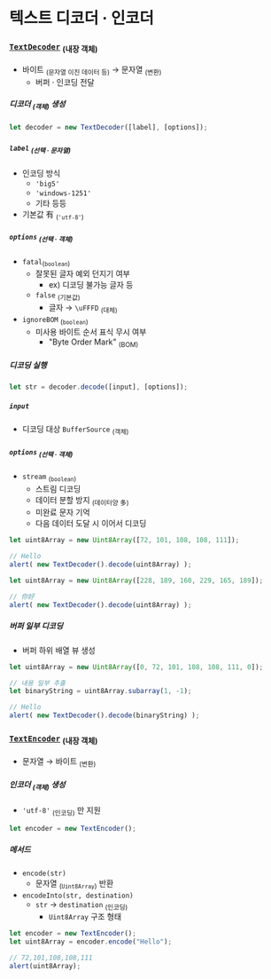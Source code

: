 텍스트 디코더 · 인코더
=================

### [`TextDecoder`](https://encoding.spec.whatwg.org/#interface-textdecoder) <sub>(내장 객체)</sub>
- 바이트 <sub>(문자열 이진 데이터 등)</sub> → 문자열 <sub>(변환)</sub>
  - 버퍼 · 인코딩 전달

##### 디코더 <sub>(객체)</sub> 생성
```javascript
let decoder = new TextDecoder([label], [options]);
```

##### `label` <sub>(선택 · 문자열)</sub>
- 인코딩 방식
  - `'big5'`
  - `'windows-1251'`
  - 기타 등등
- 기본값 有 <sub>(`'utf-8'`)</sub>

##### `options` <sub>(선택 · 객체)</sub>
- `fatal`<sub>(`boolean`)</sub>
  - 잘못된 글자 예외 던지기 여부
    - ex\) 디코딩 불가능 글자 등
  - `false` <sub>(기본값)</sub>
    - 글자 → `\uFFFD` <sub>(대체)</sub>
- `ignoreBOM` <sub>(`boolean`)</sub>
  - 미사용 바이트 순서 표식 무시 여부
    - "Byte Order Mark" <sub>(BOM)</sub>

##### 디코딩 실행
```javascript
let str = decoder.decode([input], [options]);
```

##### `input`
- 디코딩 대상 `BufferSource` <sub>(객체)</sub>

##### `options` <sub>(선택 · 객체)</sub>
- `stream` <sub>(`boolean`)</sub>
  - 스트림 디코딩
  - 데이터 분할 방지 <sub>(데이터양 多)</sub>
  - 미완료 문자 기억
  - 다음 데이터 도달 시 이어서 디코딩
```javascript
let uint8Array = new Uint8Array([72, 101, 108, 108, 111]);

// Hello
alert( new TextDecoder().decode(uint8Array) );
```
```javascript
let uint8Array = new Uint8Array([228, 189, 160, 229, 165, 189]);

// 你好
alert( new TextDecoder().decode(uint8Array) );
```

##### 버퍼 일부 디코딩
- 버퍼 하위 배열 뷰 생성
```javascript
let uint8Array = new Uint8Array([0, 72, 101, 108, 108, 111, 0]);

// 내용 일부 추출
let binaryString = uint8Array.subarray(1, -1);

// Hello
alert( new TextDecoder().decode(binaryString) );
```

### [`TextEncoder`](https://encoding.spec.whatwg.org/#interface-textencoder) <sub>(내장 객체)</sub>
- 문자열 → 바이트 <sub>(변환)</sub>

##### 인코더 <sub>(객체)</sub> 생성
- `'utf-8'` <sub>(인코딩)</sub> 만 지원
```javascript
let encoder = new TextEncoder();
```

##### 메서드
- `encode(str)`
  - 문자열 <sub>(`Uint8Array`)</sub> 반환
- `encodeInto(str, destination)`
  - `str` → `destination` <sub>(인코딩)</sub>
    - `Uint8Array` 구조 형태
```javascript
let encoder = new TextEncoder();
let uint8Array = encoder.encode("Hello");

// 72,101,108,108,111
alert(uint8Array);
```
